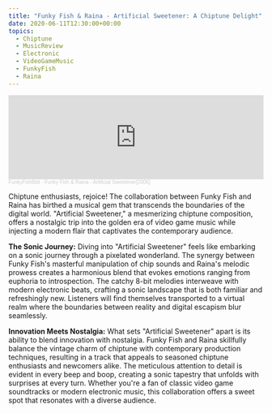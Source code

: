 ```yaml
---
title: "Funky Fish & Raina - Artificial Sweetener: A Chiptune Delight"
date: 2020-06-11T12:30:00+00:00
topics:
  - Chiptune
  - MusicReview
  - Electronic
  - VideoGameMusic
  - FunkyFish
  - Raina
---
```


<iframe width="100%" height="166" scrolling="no" frameborder="no" allow="autoplay" src="https://w.soundcloud.com/player/?url=https%3A//api.soundcloud.com/tracks/173345326&color=%23ff5500&auto_play=false&hide_related=false&show_comments=true&show_user=true&show_reposts=false&show_teaser=true"></iframe><div style="font-size: 10px; color: #cccccc;line-break: anywhere;word-break: normal;overflow: hidden;white-space: nowrap;text-overflow: ellipsis; font-family: Interstate,Lucida Grande,Lucida Sans Unicode,Lucida Sans,Garuda,Verdana,Tahoma,sans-serif;font-weight: 100;"><a href="https://soundcloud.com/funkyfish8bit" title="FunkyFish8bit" target="_blank" style="color: #cccccc; text-decoration: none;">FunkyFish8bit</a> · <a href="https://soundcloud.com/funkyfish8bit/funky-fish-raina-artificial-sweetener" title="Funky Fish &amp; Raina - Artificial Sweetener[2006]" target="_blank" style="color: #cccccc; text-decoration: none;">Funky Fish &amp; Raina - Artificial Sweetener[2006]</a></div>

Chiptune enthusiasts, rejoice! The collaboration between Funky Fish and Raina has birthed a musical gem that transcends the boundaries of the digital world. "Artificial Sweetener," a mesmerizing chiptune composition, offers a nostalgic trip into the golden era of video game music while injecting a modern flair that captivates the contemporary audience.

<!--more-->

**The Sonic Journey:**
Diving into "Artificial Sweetener" feels like embarking on a sonic journey through a pixelated wonderland. The synergy between Funky Fish's masterful manipulation of chip sounds and Raina's melodic prowess creates a harmonious blend that evokes emotions ranging from euphoria to introspection. The catchy 8-bit melodies interweave with modern electronic beats, crafting a sonic landscape that is both familiar and refreshingly new. Listeners will find themselves transported to a virtual realm where the boundaries between reality and digital escapism blur seamlessly.

**Innovation Meets Nostalgia:**
What sets "Artificial Sweetener" apart is its ability to blend innovation with nostalgia. Funky Fish and Raina skillfully balance the vintage charm of chiptune with contemporary production techniques, resulting in a track that appeals to seasoned chiptune enthusiasts and newcomers alike. The meticulous attention to detail is evident in every beep and boop, creating a sonic tapestry that unfolds with surprises at every turn. Whether you're a fan of classic video game soundtracks or modern electronic music, this collaboration offers a sweet spot that resonates with a diverse audience.

